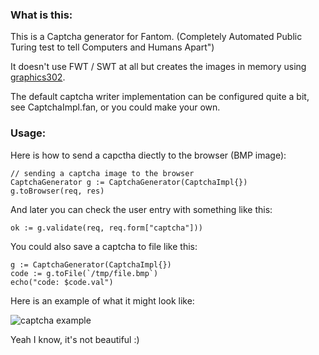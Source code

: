 ### What is this:

This is a Captcha generator for Fantom. (Completely Automated Public Turing test to tell Computers and Humans Apart")

It doesn't use FWT / SWT at all but creates the images in memory
using [graphics302](https://bitbucket.org/status302/graphics302/).

The default captcha writer implementation can be configured quite a bit, see CaptchaImpl.fan, or you could make your own.

### Usage:

Here is how to send a capctha diectly to the browser (BMP image):

    // sending a captcha image to the browser
    CaptchaGenerator g := CaptchaGenerator(CaptchaImpl{})
    g.toBrowser(req, res)

And later you can check the user entry with something like this:

    ok := g.validate(req, req.form["captcha"]))

You could also save a captcha to file like this:

    g := CaptchaGenerator(CaptchaImpl{})
    code := g.toFile(`/tmp/file.bmp`)
    echo("code: $code.val")

Here is an example of what it might look like:

![captcha example](https://bitbucket.org/status302/captcha302/raw/tip/captcha.bmp)

Yeah I know, it's not beautiful :)






